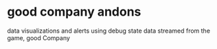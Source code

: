 # good company andons
data visualizations and alerts using debug state data streamed from the game, good Company